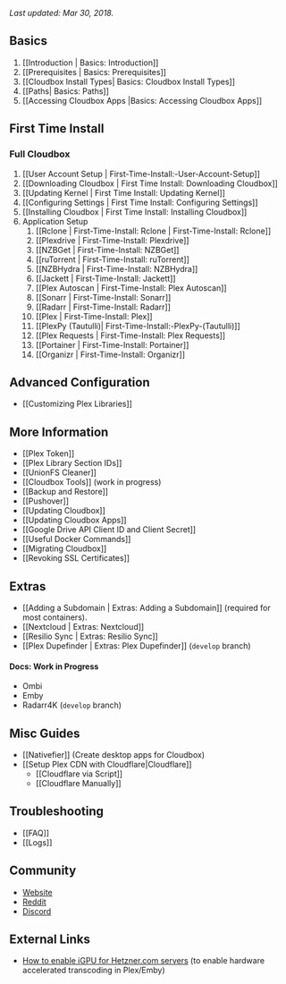 _Last updated: Mar 30, 2018._

## Basics ##
1. [[Introduction | Basics: Introduction]]
1. [[Prerequisites | Basics: Prerequisites]]
1. [[Cloudbox Install Types| Basics: Cloudbox Install Types]]
1. [[Paths| Basics: Paths]]
1. [[Accessing Cloudbox Apps |Basics: Accessing Cloudbox Apps]]

## First Time Install ##

### Full Cloudbox ###
1. [[User Account Setup | First-Time-Install:-User-Account-Setup]]
1. [[Downloading Cloudbox | First Time Install: Downloading Cloudbox]]
1. [[Updating Kernel | First Time Install: Updating Kernel]]
1. [[Configuring Settings | First Time Install: Configuring Settings]]
1. [[Installing Cloudbox | First Time Install: Installing Cloudbox]]
1. Application Setup
    1. [[Rclone | First-Time-Install: Rclone | First-Time-Install: Rclone]]
    1. [[Plexdrive | First-Time-Install: Plexdrive]]
    1. [[NZBGet | First-Time-Install: NZBGet]]
    1. [[ruTorrent | First-Time-Install: ruTorrent]]
    1. [[NZBHydra | First-Time-Install: NZBHydra]]
    1. [[Jackett | First-Time-Install: Jackett]]
    1. [[Plex Autoscan | First-Time-Install: Plex Autoscan]]
    1. [[Sonarr | First-Time-Install: Sonarr]]
    1. [[Radarr | First-Time-Install: Radarr]]
    1. [[Plex | First-Time-Install: Plex]]
    1. [[PlexPy (Tautulli)| First-Time-Install:-PlexPy-(Tautulli)]]
    1. [[Plex Requests | First-Time-Install: Plex Requests]]
    1. [[Portainer | First-Time-Install: Portainer]]
    1. [[Organizr | First-Time-Install: Organizr]]

## Advanced Configuration ##
- [[Customizing Plex Libraries]]

## More Information ##
- [[Plex Token]]
- [[Plex Library Section IDs]]
- [[UnionFS Cleaner]]
- [[Cloudbox Tools]] (work in progress)
- [[Backup and Restore]]
- [[Pushover]]
- [[Updating Cloudbox]]
- [[Updating Cloudbox Apps]]
- [[Google Drive API Client ID and Client Secret]]
- [[Useful Docker Commands]]
- [[Migrating Cloudbox]]
- [[Revoking SSL Certificates]]


## Extras ##
- [[Adding a Subdomain | Extras: Adding a Subdomain]] (required for most containers). 
- [[Nextcloud | Extras: Nextcloud]]
- [[Resilio Sync | Extras: Resilio Sync]]
- [[Plex Dupefinder | Extras: Plex Dupefinder]] (`develop` branch)


#### Docs: Work in Progress ####
- Ombi
- Emby
- Radarr4K (`develop` branch)

## Misc Guides ##
- [[Nativefier]] (Create desktop apps for Cloudbox)
- [[Setup Plex CDN with Cloudflare|Cloudflare]]
  - [[Cloudflare via Script]]
  - [[Cloudflare Manually]]



## Troubleshooting ##
- [[FAQ]]
- [[Logs]]

## Community ##
- [Website](https://www.cloudbox.rocks)
- [Reddit](https://reddit.com/r/Cloudbox)
- [Discord](https://discord.gg/xmNYmSJ)


## External Links ##
- [How to enable iGPU for Hetzner.com servers](https://github.com/desimaniac/docs/blob/master/enable_igpu_on_hetzner.md) (to enable hardware accelerated transcoding in Plex/Emby)
